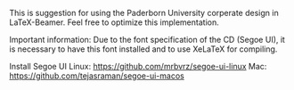 This is suggestion for using the Paderborn University corperate design in LaTeX-Beamer. Feel free to optimize this implementation.

Important information:
Due to the font specification of the CD (Segoe UI), it is necessary to have this font installed and to use XeLaTeX for compiling.

Install Segoe UI
 Linux: https://github.com/mrbvrz/segoe-ui-linux
 Mac: https://github.com/tejasraman/segoe-ui-macos
 

